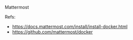 Mattermost

Refs:

- https://docs.mattermost.com/install/install-docker.html
- https://github.com/mattermost/docker

